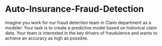 # Auto-Insurance-Fraud-Detection
Imagine you work for our fraud detection team in Claim department as a modeler. Your task is to create a predictive model based on historical claim data. Your team is interested in the key drivers of fraudulence and wants to achieve an accuracy as high as possible. 
